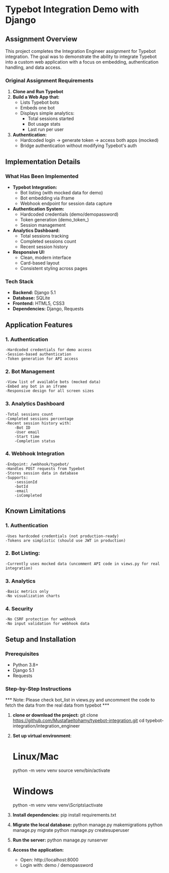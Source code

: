 # Typebot Integration Demo with Django

## Assignment Overview
This project completes the Integration Engineer assignment for Typebot integration. The goal was to demonstrate the ability to integrate Typebot into a custom web application with a focus on embedding, authentication handling, and data access.

### Original Assignment Requirements
1. **Clone and Run Typebot**
2. **Build a Web App that:**
   - Lists Typebot bots
   - Embeds one bot
   - Displays simple analytics:
     - Total sessions started
     - Bot usage stats
     - Last run per user
3. **Authentication:**
   - Hardcoded login → generate token → access both apps (mocked)
   - Bridge authentication without modifying Typebot's auth

## Implementation Details

### What Has Been Implemented
- **Typebot Integration:**
  - Bot listing (with mocked data for demo)
  - Bot embedding via iframe
  - Webhook endpoint for session data capture
- **Authentication System:**
  - Hardcoded credentials (demo/demopassword)
  - Token generation (demo_token_<id>)
  - Session management
- **Analytics Dashboard:**
  - Total sessions tracking
  - Completed sessions count
  - Recent session history
- **Responsive UI:**
  - Clean, modern interface
  - Card-based layout
  - Consistent styling across pages

### Tech Stack
- **Backend:** Django 5.1
- **Database:** SQLite
- **Frontend:** HTML5, CSS3
- **Dependencies:** Django, Requests


## Application Features
### 1. Authentication
    -Hardcoded credentials for demo access
    -Session-based authentication
    -Token generation for API access
### 2. Bot Management
    -View list of available bots (mocked data)
    -Embed any bot in an iframe
    -Responsive design for all screen sizes
### 3. Analytics Dashboard
    -Total sessions count
    -Completed sessions percentage
    -Recent session history with:
        -Bot ID
        -User email
        -Start time
        -Completion status
### 4. Webhook Integration
    -Endpoint: /webhook/typebot/
    -Handles POST requests from Typebot
    -Stores session data in database
    -Supports:
        -sessionId
        -botId
        -email
        -isCompleted

## Known Limitations
### 1. Authentication
    -Uses hardcoded credentials (not production-ready)
    -Tokens are simplistic (should use JWT in production)
### 2. Bot Listing:
    -Currently uses mocked data (uncomment API code in views.py for real integration)
### 3. Analytics
    -Basic metrics only
    -No visualization charts
### 4. Security
    -No CSRF protection for webhook
    -No input validation for webhook data

## Setup and Installation
### Prerequisites
- Python 3.8+
- Django 5.1
- Requests

### Step-by-Step Instructions
*** Note: Please check bot_list in views.py and uncomment the code to fetch the data from the real data from typebot ***
1. **clone or download the project:**
   git clone https://github.com/Mustafaeltohamy/typebot-integration.git
   cd typebot-integration/integration_engineer

2. **Set up virtual environment**:

    # Linux/Mac
    python -m venv venv
    source venv/bin/activate

    # Windows
    python -m venv venv
    venv\Scripts\activate
3. **Install dependencies:**
    pip install requirements.txt
4. **Migrate the local database:**
    python manage.py makemigrations
    python manage.py migrate
    python manage.py createsuperuser
5. **Run the server:**
    python manage.py runserver
6. **Access the application:**
    - Open: http://localhost:8000
    - Login with: demo / demopassword

